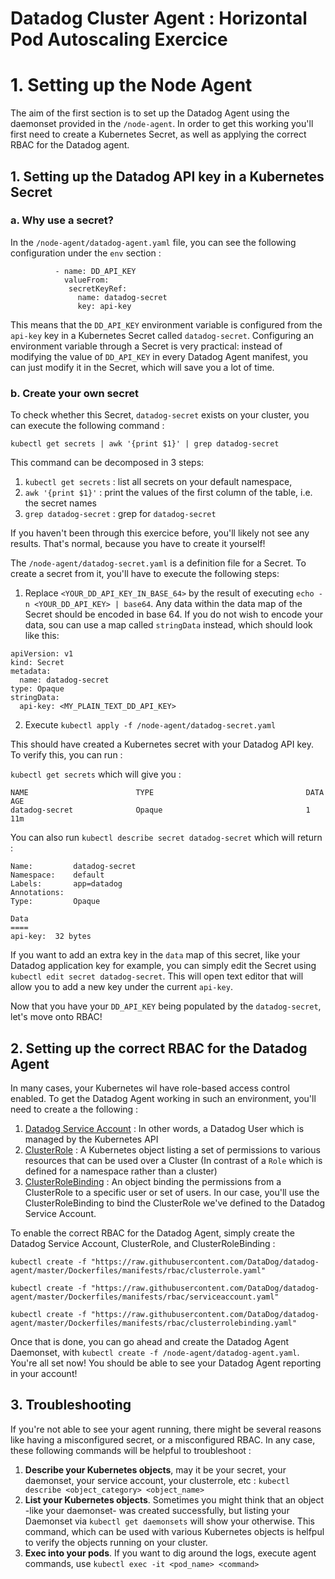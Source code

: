 # Datadog Cluster Agent : Horizontal Pod Autoscaling Exercice
# 1. Setting up the Node Agent

The aim of the first section is to set up the Datadog Agent using the daemonset provided in the `/node-agent`. In order to get this working you'll first need to create a Kubernetes Secret, as well as applying the correct RBAC for the Datadog agent. 

## 1. Setting up the Datadog API key in a Kubernetes Secret

### a. Why use a secret?

In the `/node-agent/datadog-agent.yaml` file, you can see the following configuration under the `env` section :

```
          - name: DD_API_KEY
            valueFrom:
             secretKeyRef:
               name: datadog-secret
               key: api-key 
```

This means that the `DD_API_KEY` environment variable is configured from the `api-key` key in a Kubernetes Secret called `datadog-secret`. Configuring an environment variable through a Secret is very practical: instead of modifying the value of `DD_API_KEY` in every Datadog Agent manifest, you can just modify it in the Secret, which will save you a lot of time.

### b. Create your own secret

To check whether this Secret, `datadog-secret` exists on your cluster, you can execute the following command :

 `kubectl get secrets | awk '{print $1}' | grep datadog-secret`

 This command can be decomposed in 3 steps:
 1. `kubectl get secrets` : list all secrets on your default namespace,
 2. `awk '{print $1}'` : print the values of the first column of the table, i.e. the secret names
 3. `grep datadog-secret` : grep for `datadog-secret`


 If you haven't been through this exercice before, you'll likely not see any results. That's normal, because you have to create it yourself!


The `/node-agent/datadog-secret.yaml` is a definition file for a Secret. To create a secret from it, you'll have to execute the following steps:

1. Replace `<YOUR_DD_API_KEY_IN_BASE_64>` by the result of executing `echo -n <YOUR_DD_API_KEY> | base64`. Any data within the data map of the Secret should be encoded in base 64. If you do not wish to encode your data, sou can use a map called `stringData` instead, which should look like this:

```
apiVersion: v1
kind: Secret
metadata:
  name: datadog-secret
type: Opaque
stringData:
  api-key: <MY_PLAIN_TEXT_DD_API_KEY>

```
2. Execute `kubectl apply -f /node-agent/datadog-secret.yaml`

This should have created a Kubernetes secret with your Datadog API key. To verify this, you can run :

`kubectl get secrets` which will give you : 

```
NAME                        TYPE                                  DATA   AGE
datadog-secret              Opaque                                1      11m
```

You can also run `kubectl describe secret datadog-secret` which will return :

```
Name:         datadog-secret
Namespace:    default
Labels:       app=datadog
Annotations:
Type:         Opaque

Data
====
api-key:  32 bytes
```

If you want to add an extra key in the `data` map of this secret, like your Datadog application key for example, you can simply edit the Secret using `kubectl edit secret datadog-secret`. This will open text editor that will allow you to add a new key under the current `api-key`.


Now that you have your `DD_API_KEY` being populated by the `datadog-secret`, let's move onto RBAC!


## 2. Setting up the correct RBAC for the Datadog Agent

In many cases, your Kubernetes wil have role-based access control enabled. To get the Datadog Agent working in such an environment, you'll need to create a the following :
1. [Datadog Service Account](https://raw.githubusercontent.com/DataDog/datadog-agent/master/Dockerfiles/manifests/rbac/serviceaccount.yaml) : In other words, a Datadog User which is managed by the Kubernetes API
2. [ClusterRole](https://raw.githubusercontent.com/DataDog/datadog-agent/master/Dockerfiles/manifests/rbac/clusterrole.yaml) : A Kubernetes object listing a set of permissions to various resources that can be used over a Cluster (In contrast of a `Role` which is defined for a namespace rather than a cluster)
3. [ClusterRoleBinding](https://raw.githubusercontent.com/DataDog/datadog-agent/master/Dockerfiles/manifests/rbac/clusterrolebinding.yaml) : An object binding the permissions from a ClusterRole to a specific user or set of users. In our case, you'll use the ClusterRoleBinding to bind the ClusterRole we've defined to the Datadog Service Account.


To enable the correct RBAC for the Datadog Agent, simply create the Datadog Service Account, ClusterRole, and ClusterRoleBinding :

```
kubectl create -f "https://raw.githubusercontent.com/DataDog/datadog-agent/master/Dockerfiles/manifests/rbac/clusterrole.yaml"

kubectl create -f "https://raw.githubusercontent.com/DataDog/datadog-agent/master/Dockerfiles/manifests/rbac/serviceaccount.yaml"

kubectl create -f "https://raw.githubusercontent.com/DataDog/datadog-agent/master/Dockerfiles/manifests/rbac/clusterrolebinding.yaml"
```

Once that is done, you can go ahead and create the Datadog Agent Daemonset, with `kubectl create -f /node-agent/datadog-agent.yaml`. You're all set now! You should be able to see your Datadog Agent reporting in your account!


## 3. Troubleshooting

If you're not able to see your agent running, there might be several reasons like having a misconfigured secret, or a misconfigured RBAC. In any case, these following commands will be helpful to troubleshoot :

1. **Describe your Kubernetes objects**, may it be your secret, your daemonset, your service account, your clusterrole, etc : `kubectl describe <object_category> <object_name>`
2. **List your Kubernetes objects**. Sometimes you might think that an object -like your daemonset- was created successfully, but listing your Daemonset via `kubectl get daemonsets` will show your otherwise. This command, which can be used with various Kubernetes objects is helfpul to verify the objects running on your cluster.
3. **Exec into your pods**. If you want to dig around the logs, execute agent commands, use `kubectl exec -it <pod_name> <command>`

